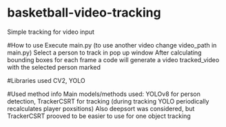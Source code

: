 # basketball-video-tracking
Simple tracking for video input

#How to use
Execute main.py (to use another video change video_path in main.py)
Select a person to track in pop up window
After calculating bounding boxes for each frame a code will generate a video tracked_video with the selected person marked

#Libraries used
CV2, YOLO

#Used method info
Main models/methods used: YOLOv8 for person detection, TrackerCSRT for tracking (during tracking YOLO periodically recalculates player poxsitions)
Also deepsort was considered, but TrackerCSRT prooved to be easier to use for one object tracking
